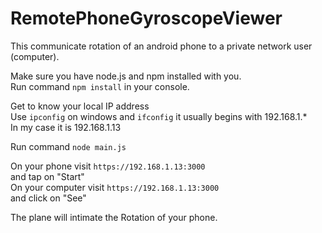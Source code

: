# RemotePhoneGyroscopeViewer
This communicate rotation of an android phone to a private network user (computer).

Make sure you have node.js and npm installed with you. \
Run command `npm install` in your console. 

Get to know your local IP address \
Use `ipconfig` on windows and `ifconfig` it usually begins with 192.168.1.* \
In my case it is 192.168.1.13 

Run command `node main.js` 

On your phone visit `https://192.168.1.13:3000` \
and tap on "Start" \
On your computer visit `https://192.168.1.13:3000` \
and click on "See" 

The plane will intimate the Rotation of your phone. 

